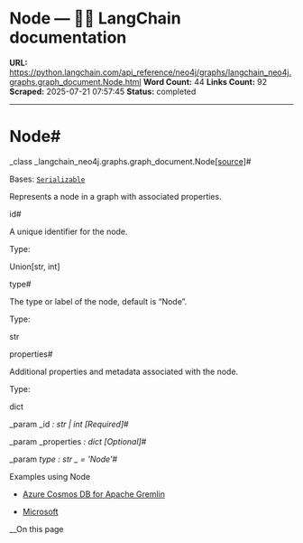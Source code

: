 # Node — 🦜🔗 LangChain  documentation

**URL:** https://python.langchain.com/api_reference/neo4j/graphs/langchain_neo4j.graphs.graph_document.Node.html
**Word Count:** 44
**Links Count:** 92
**Scraped:** 2025-07-21 07:57:45
**Status:** completed

---

# Node\#

_class _langchain\_neo4j.graphs.graph\_document.Node[\[source\]](https://python.langchain.com/api_reference/_modules/langchain_neo4j/graphs/graph_document.html#Node)\#     

Bases: [`Serializable`](https://python.langchain.com/api_reference/core/load/langchain_core.load.serializable.Serializable.html#langchain_core.load.serializable.Serializable "langchain_core.load.serializable.Serializable")

Represents a node in a graph with associated properties.

id\#     

A unique identifier for the node.

Type:     

Union\[str, int\]

type\#     

The type or label of the node, default is “Node”.

Type:     

str

properties\#     

Additional properties and metadata associated with the node.

Type:     

dict

_param _id _: str | int_ _\[Required\]_\#     

_param _properties _: dict_ _\[Optional\]_\#     

_param _type _: str_ _ = 'Node'_\#     

Examples using Node

  * [Azure Cosmos DB for Apache Gremlin](https://python.langchain.com/docs/integrations/graphs/azure_cosmosdb_gremlin/)

  * [Microsoft](https://python.langchain.com/docs/integrations/providers/microsoft/)

__On this page